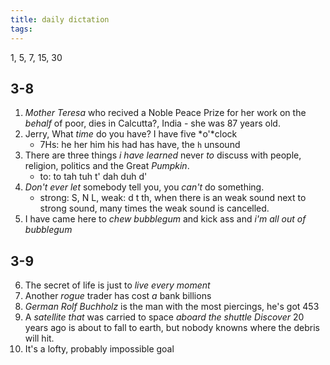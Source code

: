 ```yaml
---
title: daily dictation
tags:
---
```


1, 5, 7, 15, 30
## 3-8
1. *Mother Teresa* who recived a Noble Peace Prize for her work on the *behalf* of poor, dies in Calcutta?, India - she was 87 years old.
2. Jerry, What *time* do you have? I have five *o'*clock
    - 7Hs: he her him his had has have, the `h` unsound
3. There are three things *i have learned* never *to* discuss with people, religion, politics and the Great *Pumpkin*.
    - to: to tah tuh t' dah duh d'
4. *Don't ever let* somebody tell you, you *can't* do something.
    - strong: S, N L, weak: d t th, when there is an weak sound next to strong sound, many times the weak sound is cancelled.
5. I have came here to *chew bubblegum* and kick ass and *i'm all out of bubblegum*

## 3-9
6. The secret of life is just to *live every moment*
7. Another *rogue* trader has cost *a* bank billions
8. *German Rolf Buchholz* is the man with the most piercings, he's got 453
9. A *satellite that* was carried to space *aboard the shuttle Discover* 20 years ago is about to fall to earth, but nobody knowns where the debris will hit.
10. It's a lofty, probably impossible goal